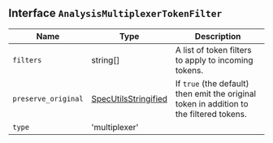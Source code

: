 ## Interface `AnalysisMultiplexerTokenFilter`

| Name | Type | Description |
| - | - | - |
| `filters` | string[] | A list of token filters to apply to incoming tokens. |
| `preserve_original` | [SpecUtilsStringified](./SpecUtilsStringified.md)<boolean> | If `true` (the default) then emit the original token in addition to the filtered tokens. |
| `type` | 'multiplexer' | &nbsp; |
